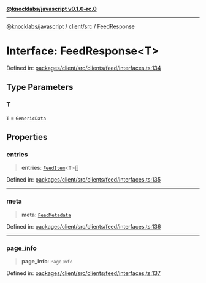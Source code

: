 [**@knocklabs/javascript v0.1.0-rc.0**](../../../README.md)

***

[@knocklabs/javascript](../../../modules.md) / [client/src](../README.md) / FeedResponse

# Interface: FeedResponse\<T\>

Defined in: [packages/client/src/clients/feed/interfaces.ts:134](https://github.com/knocklabs/javascript/blob/main/packages/client/src/clients/feed/interfaces.ts#L134)

## Type Parameters

### T

`T` = `GenericData`

## Properties

### entries

> **entries**: [`FeedItem`](FeedItem.md)\<`T`\>[]

Defined in: [packages/client/src/clients/feed/interfaces.ts:135](https://github.com/knocklabs/javascript/blob/main/packages/client/src/clients/feed/interfaces.ts#L135)

***

### meta

> **meta**: [`FeedMetadata`](FeedMetadata.md)

Defined in: [packages/client/src/clients/feed/interfaces.ts:136](https://github.com/knocklabs/javascript/blob/main/packages/client/src/clients/feed/interfaces.ts#L136)

***

### page\_info

> **page\_info**: `PageInfo`

Defined in: [packages/client/src/clients/feed/interfaces.ts:137](https://github.com/knocklabs/javascript/blob/main/packages/client/src/clients/feed/interfaces.ts#L137)
